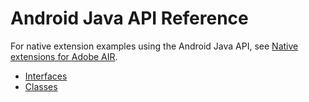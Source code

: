 # Android Java API Reference

For native extension examples using the Android Java API, see
[Native extensions for Adobe AIR](https://web.archive.org/web/20160406203944/https://www.adobe.com/devnet/air/native-extensions-for-air.html).

- [Interfaces](./interfaces/index.md)
- [Classes](./classes/index.md)
